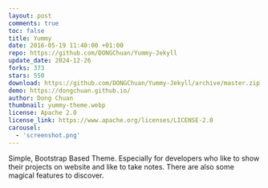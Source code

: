 ```yaml
---
layout: post
comments: true
toc: false
title: Yummy
date: 2016-05-19 11:40:00 +01:00
repo: https://github.com/DONGChuan/Yummy-Jekyll
update_date: 2024-12-26
forks: 373
stars: 550
download: https://github.com/DONGChuan/Yummy-Jekyll/archive/master.zip
demo: https://dongchuan.github.io/
author: Dong Chuan
thumbnail: yummy-theme.webp
license: Apache 2.0
license_link: https://www.apache.org/licenses/LICENSE-2.0
carousel:
  - 'screenshot.png'
---
```


Simple, Bootstrap Based Theme. Especially for developers who like to show their projects on website and like to take notes. There are also some magical features to discover.
